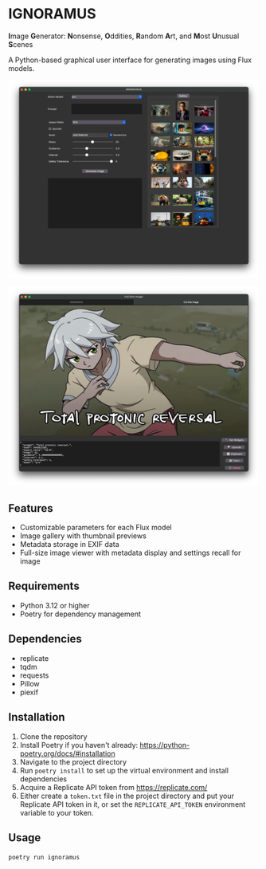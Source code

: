 # IGNORAMUS

**I**mage **G**enerator: **N**onsense, **O**ddities, **R**andom **A**rt, and **M**ost **U**nusual **S**cenes

A Python-based graphical user interface for generating images using Flux models.

![img.png](doc/img.png)

![img_1.png](doc/img_1.png)

## Features

- Customizable parameters for each Flux model
- Image gallery with thumbnail previews
- Metadata storage in EXIF data
- Full-size image viewer with metadata display and settings recall for image

## Requirements

- Python 3.12 or higher
- Poetry for dependency management

## Dependencies

- replicate
- tqdm
- requests
- Pillow
- piexif

## Installation

1. Clone the repository
2. Install Poetry if you haven't already: https://python-poetry.org/docs/#installation
3. Navigate to the project directory
4. Run `poetry install` to set up the virtual environment and install dependencies
5. Acquire a Replicate API token from https://replicate.com/
6. Either create a `token.txt` file in the project directory and put your Replicate API token in it, or set the
   `REPLICATE_API_TOKEN` environment variable to your token.

## Usage

`poetry run ignoramus`

